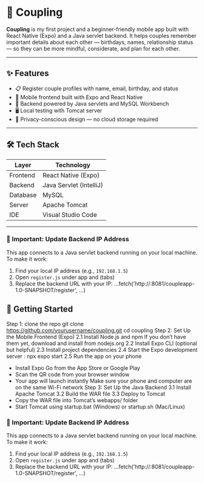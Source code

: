 # 💑 Coupling

**Coupling** is my first project and a beginner-friendly mobile app built with React Native (Expo) and a Java servlet backend. It helps couples remember important details about each other — birthdays, names, relationship status — so they can be more mindful, considerate, and plan for each other.

---

## ✨ Features

- 📋 Register couple profiles with name, email, birthday, and status
- 📲 Mobile frontend built with Expo and React Native
- 🧠 Backend powered by Java servlets and MySQL Workbench
- 🖥️ Local testing with Tomcat server
- 🔐 Privacy-conscious design — no cloud storage required

---

## 🛠️ Tech Stack

| Layer        | Technology              |
|--------------|--------------------     |
| Frontend     | React Native (Expo)     |
| Backend      | Java Servlet (IntelliJ) |
| Database     | MySQL                   |
| Server       | Apache Tomcat           |
| IDE          | Visual Studio Code      |

---
### 🔧 Important: Update Backend IP Address

This app connects to a Java servlet backend running on your local machine. To make it work:

1. Find your local IP address (e.g., `192.168.1.5`)
2. Open `register.js` under app and (tabs) 
3. Replace the backend URL with your IP:
...fetch('http://<your-ip-address>:8081/coupleapp-1.0-SNAPSHOT/register', ...)

## 🚀 Getting Started
Step 1: clone the repo
git clone https://github.com/yourusername/coupling.git
cd coupling
Step 2: Set Up the Mobile Frontend (Expo)
2.1 Install Node.js and npm
If you don’t have them yet, download and install from nodejs.org
2.2 Install Expo CLI (optional but helpful)
2.3 Install project dependencies
2.4 Start the Expo development server
: npx expo start
2.5 Run the app on your phone
- Install Expo Go from the App Store or Google Play
- Scan the QR code from your browser window
- Your app will launch instantly
Make sure your phone and computer are on the same Wi-Fi network
Step 3: Set Up the Java Backend
3.1 Install Apache Tomcat
3.2 Build the WAR file
3.3 Deploy to Tomcat
- Copy the WAR file into Tomcat’s webapps/ folder
- Start Tomcat using startup.bat (Windows) or startup.sh (Mac/Linux)

### 🔧 Important: Update Backend IP Address

This app connects to a Java servlet backend running on your local machine. To make it work:

1. Find your local IP address (e.g., `192.168.1.5`)
2. Open `register.js` under app and (tabs) 
3. Replace the backend URL with your IP:
...fetch('http://<your-ip-address>:8081/coupleapp-1.0-SNAPSHOT/register', ...)